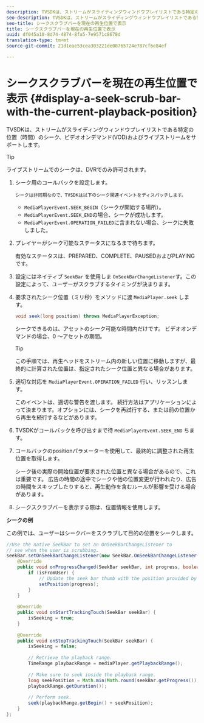 ```yaml
---
description: TVSDKは、ストリームがスライディングウィンドウプレイリストである特定の位置（時間）のシーク、ビデオオンデマンド(VOD)およびライブストリームをサポートします。
seo-description: TVSDKは、ストリームがスライディングウィンドウプレイリストである特定の位置（時間）のシーク、ビデオオンデマンド(VOD)およびライブストリームをサポートします。
seo-title: シークスクラブバーを現在の再生位置で表示
title: シークスクラブバーを現在の再生位置で表示
uuid: df045a10-8d74-4874-8fa5-7e9571c8678d
translation-type: tm+mt
source-git-commit: 21d1eae53cea303221de00765724e787cf6e84ef

---
```



# シークスクラブバーを現在の再生位置で表示 {#display-a-seek-scrub-bar-with-the-current-playback-position}

TVSDKは、ストリームがスライディングウィンドウプレイリストである特定の位置（時間）のシーク、ビデオオンデマンド(VOD)およびライブストリームをサポートします。

>[!TIP]
>
>ライブストリームでのシークは、DVRでのみ許可されます。

1. シーク用のコールバックを設定します。

       シークは非同期なので、TVSDKは以下のシーク関連イベントをディスパッチします。
   
   * `MediaPlayerEvent.SEEK_BEGIN`（シークが開始する場所）。
   * `MediaPlayerEvent.SEEK_END`の場合、シークが成功します。
   * `MediaPlayerEvent.OPERATION_FAILED`に含まれない場合、シークに失敗しました。

1. プレイヤーがシーク可能なステータスになるまで待ちます。

   有効なステータスは、PREPARED、COMPLETE、PAUSEDおよびPLAYINGです。
1. 設定にはネイティブ `SeekBar` を使用しま `OnSeekBarChangeListener`す。この設定によって、ユーザーがスクラブするタイミングが決まります。
1. 要求されたシーク位置（ミリ秒）をメソッドに渡 `MediaPlayer.seek` します。

   ```java
   void seek(long position) throws MediaPlayerException;
   ```

   シークできるのは、アセットのシーク可能な時間内だけです。 ビデオオンデマンドの場合、0 ～アセットの期間。

   >[!TIP]
   >
   >この手順では、再生ヘッドをストリーム内の新しい位置に移動しますが、最終的に計算された位置は、指定されたシーク位置と異なる場合があります。

1. 適切な対応を `MediaPlayerEvent.OPERATION_FAILED` 行い、リッスンします。

   このイベントは、適切な警告を渡します。 続行方法はアプリケーションによって決まります。オプションには、シークを再試行する、または前の位置から再生を続行するなどがあります。

1. TVSDKがコールバックを呼び出すまで待 `MediaPlayerEvent.SEEK_END` ちます。
1. コールバックのpositionパラメーターを使用して、最終的に調整された再生位置を取得します。

   シーク後の実際の開始位置が要求された位置と異なる場合があるので、これは重要です。 広告の時間の途中でシークや他の位置変更が行われたり、広告の時間をスキップしたりすると、再生動作を含むルールが影響を受ける場合があります。

1. シークスクラブバーを表示する際は、位置情報を使用します。

<!--<a id="example_EEB73818260C43C8B5AE12BA68548AB7"></a>-->

**シークの例**

この例では、ユーザーはシークバーをスクラブして目的の位置をシークします。

```java
//Use the native SeekBar to set an OnSeekBarChangeListener to 
// see when the user is scrubbing. 
seekBar.setOnSeekBarChangeListener(new SeekBar.OnSeekBarChangeListener() { 
    @Override 
    public void onProgressChanged(SeekBar seekBar, int progress, boolean isFromUser) { 
        if (isFromUser) { 
            // Update the seek bar thumb with the position provided by the user. 
            setPosition(progress); 
        } 
    } 
 
    @Override 
    public void onStartTrackingTouch(SeekBar seekBar) { 
        isSeeking = true; 
    } 
 
    @Override 
    public void onStopTrackingTouch(SeekBar seekBar) { 
        isSeeking = false; 
 
        // Retrieve the playback range. 
        TimeRange playbackRange = mediaPlayer.getPlaybackRange(); 
 
        // Make sure to seek inside the playback range. 
        long seekPosition = Math.min(Math.round(seekBar.getProgress()), 
        playbackRange.getDuration()); 
     
        // Perform seek. 
        seek(playbackRange.getBegin() + seekPosition); 
    } 
}; 
```


